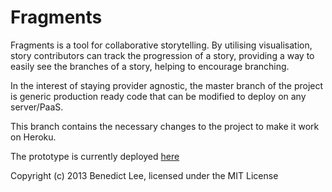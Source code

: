 # Fragments

Fragments is a tool for collaborative storytelling. By utilising visualisation, story contributors can track the
progression of a story, providing a way to easily see the branches of a story, helping to encourage branching.

In the interest of staying provider agnostic, the master branch of the project is generic production ready code 
that can be modified to deploy on any server/PaaS.

This branch contains the necessary changes to the project to make it work on Heroku.

The prototype is currently deployed [here](http://limitless-cliffs-8166.herokuapp.com/)

Copyright (c) 2013 Benedict Lee, licensed under the MIT License
